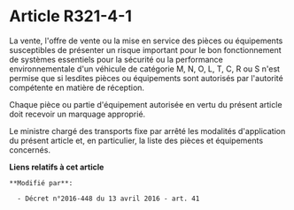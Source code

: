 # Article R321-4-1

La vente, l'offre de vente ou la mise en service des pièces ou équipements susceptibles de présenter un risque important pour
le bon fonctionnement de systèmes essentiels pour la sécurité ou la performance environnementale d'un véhicule      de
catégorie M, N, O, L, T, C, R ou S n'est permise que si lesdites pièces ou équipements sont autorisés par l'autorité
compétente en matière de réception. 

Chaque pièce ou partie d'équipement autorisée en vertu du présent article doit recevoir un marquage approprié. 

Le ministre chargé des transports fixe par arrêté les modalités d'application du présent article et, en particulier, la liste
des pièces et équipements concernés.

**Liens relatifs à cet article**

	**Modifié par**:

	  - Décret n°2016-448 du 13 avril 2016 - art. 41
